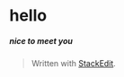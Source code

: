 # hello
##### nice to meet you

> Written with [StackEdit](https://stackedit.io/).
<!--stackedit_data:
eyJoaXN0b3J5IjpbLTE1NjQwMzkzMCw3MzA5OTgxMTZdfQ==
-->